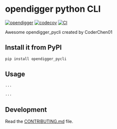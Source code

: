 # opendigger python CLI

[![opendigger](https://img.shields.io/badge/Data-OpenDigger-2097FF)](https://github.com/X-lab2017/open-digger)
[![codecov](https://codecov.io/gh/CoderChen01/opendigger-pycli/branch/main/graph/badge.svg?token=WNKNCLGBQV)](https://codecov.io/gh/CoderChen01/opendigger-pycli)
[![CI](https://github.com/CoderChen01/opendigger-pycli/actions/workflows/main.yml/badge.svg)](https://github.com/CoderChen01/opendigger-pycli/actions/workflows/main.yml)

Awesome opendigger_pycli created by CoderChen01

## Install it from PyPI

```bash
pip install opendigger_pycli
```

## Usage

```py
...
```

```bash
...
```

## Development

Read the [CONTRIBUTING.md](CONTRIBUTING.md) file.
